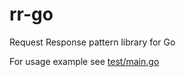 # rr-go
Request Response pattern library for Go

For usage example see [test/main.go](test/main.go)
